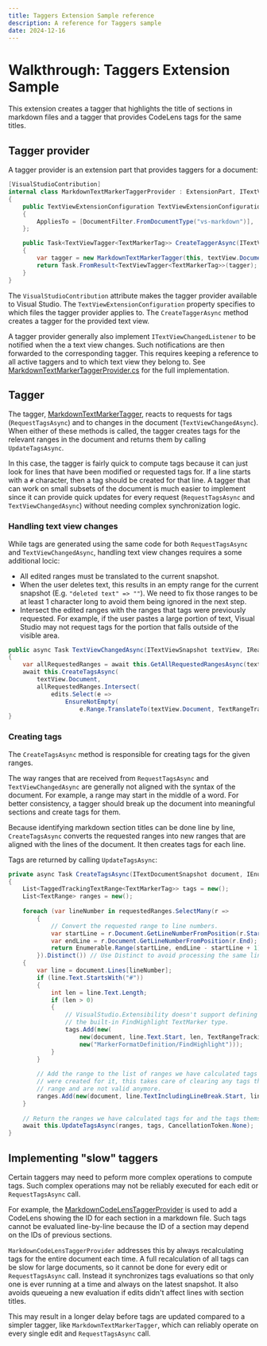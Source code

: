 ```yaml
---
title: Taggers Extension Sample reference
description: A reference for Taggers sample
date: 2024-12-16
---
```


# Walkthrough: Taggers Extension Sample

This extension creates a tagger that highlights the title of sections in markdown files and a tagger
that provides CodeLens tags for the same titles.

## Tagger provider

A tagger provider is an extension part that provides taggers for a document:

```cs
[VisualStudioContribution]
internal class MarkdownTextMarkerTaggerProvider : ExtensionPart, ITextViewTaggerProvider<TextMarkerTag>
{
    public TextViewExtensionConfiguration TextViewExtensionConfiguration => new()
    {
        AppliesTo = [DocumentFilter.FromDocumentType("vs-markdown")],
    };

    public Task<TextViewTagger<TextMarkerTag>> CreateTaggerAsync(ITextViewSnapshot textView, CancellationToken cancellationToken)
    {
        var tagger = new MarkdownTextMarkerTagger(this, textView.Document.Uri);
        return Task.FromResult<TextViewTagger<TextMarkerTag>>(tagger);
    }
}
```

The `VisualStudioContribution` attribute makes the tagger provider available to Visual Studio.
The `TextViewExtensionConfiguration` property specifies to which files the tagger provider
applies to. The `CreateTaggerAsync` method creates a tagger for the provided text view.

A tagger provider generally also implement `ITextViewChangedListener` to be notified when the
a text view changes. Such notifications are then forwarded to the corresponding tagger. This
requires keeping a reference to all active taggers and to which text view they belong to.
See [MarkdownTextMarkerTaggerProvider.cs](./MarkdownTextMarkerTaggerProvider.cs) for the full implementation.

## Tagger

The tagger, [MarkdownTextMarkerTagger](./MarkdownTextMarkerTagger.cs), reacts to requests for
tags (`RequestTagsAsync`) and to changes in the document (`TextViewChangedAsync`). When either
of these methods is called, the tagger creates tags for the relevant ranges in the document and
returns them by calling `UpdateTagsAsync`.

In this case, the tagger is fairly quick to compute tags because it can just look for lines that
have been modified or requested tags for. If a line starts with a `#` character, then a tag
should be created for that line. A tagger that can work on small subsets of the document is much
easier to implement since it can provide quick updates for every request (`RequestTagsAsync` and
`TextViewChangedAsync`) without needing complex synchronization logic.

### Handling text view changes

While tags are generated using the same code for both `RequestTagsAsync` and `TextViewChangedAsync`,
handling text view changes requires a some additional locic:

- All edited ranges must be translated to the current snapshot.
- When the user deletes text, this results in an empty range for the current snapshot (E.g. `"deleted text" => ""`). We need to fix those ranges to be at least 1 character long to avoid them being ignored in the next step.
- Intersect the edited ranges with the ranges that tags were previously requested. For example, if the user pastes a large portion of text, Visual Studio may not request tags for the portion that falls outside of the visible area.

```cs
public async Task TextViewChangedAsync(ITextViewSnapshot textView, IReadOnlyList<TextEdit> edits, CancellationToken cancellationToken)
{
    var allRequestedRanges = await this.GetAllRequestedRangesAsync(textView.Document, cancellationToken);
    await this.CreateTagsAsync(
        textView.Document,
        allRequestedRanges.Intersect(
            edits.Select(e =>
                EnsureNotEmpty(
                    e.Range.TranslateTo(textView.Document, TextRangeTrackingMode.EdgeInclusive)))));
}
```

### Creating tags

The `CreateTagsAsync` method is responsible for creating tags for the given ranges.

The way ranges that are received from `RequestTagsAsync` and `TextViewChangedAsync` are generally not
aligned with the syntax of the document. For example, a range may start in the middle of a word. For
better consistency, a tagger should break up the document into meaningful sections and create tags
for them.

Because identifying markdown section titles can be done line by line, `CreateTagsAsync` converts the
requested ranges into new ranges that are aligned with the lines of the document. It then creates tags
for each line.

Tags are returned by calling `UpdateTagsAsync`:

```cs
private async Task CreateTagsAsync(ITextDocumentSnapshot document, IEnumerable<TextRange> requestedRanges)
{
    List<TaggedTrackingTextRange<TextMarkerTag>> tags = new();
    List<TextRange> ranges = new();
    
    foreach (var lineNumber in requestedRanges.SelectMany(r =>
        {
            // Convert the requested range to line numbers.
            var startLine = r.Document.GetLineNumberFromPosition(r.Start);
            var endLine = r.Document.GetLineNumberFromPosition(r.End);
            return Enumerable.Range(startLine, endLine - startLine + 1);
        }).Distinct()) // Use Distinct to avoid processing the same line multiple times.
    {
        var line = document.Lines[lineNumber];
        if (line.Text.StartsWith("#"))
        {
            int len = line.Text.Length;
            if (len > 0)
            {
                // VisualStudio.Extensibility doesn't support defining new TextMarker types yet, so we use
                // the built-in FindHighlight TextMarker type.
                tags.Add(new(
                    new(document, line.Text.Start, len, TextRangeTrackingMode.EdgeInclusive),
                    new("MarkerFormatDefinition/FindHighlight")));
            }
        }
        
        // Add the range to the list of ranges we have calculated tags for. We add the range even if no tags
        // were created for it, this takes care of clearing any tags that were previously created for this
        // range and are not valid anymore.
        ranges.Add(new(document, line.TextIncludingLineBreak.Start, line.TextIncludingLineBreak.Length));
    }
    
    // Return the ranges we have calculated tags for and the tags themselves.
    await this.UpdateTagsAsync(ranges, tags, CancellationToken.None);
}
```

## Implementing "slow" taggers

Certain taggers may need to peform more complex operations to compute tags. Such complex operations may
not be reliably executed for each edit or `RequestTagsAsync` call.

For example, the [MarkdownCodeLensTaggerProvider](MarkdownCodeLensTaggerProvider.cs) is used to add a
CodeLens showing the ID for each section in a markdown file. Such tags cannot be evaluated line-by-line
because the ID of a section may depend on the IDs of previous sections.

`MarkdownCodeLensTaggerProvider` addresses this by always recalculating tags for the entire document each
time. A full recalculation of all tags can be slow for large documents, so it cannot be done for every
edit or `RequestTagsAsync` call. Instead it synchronizes tags evaluations so that only one is ever running
at a time and always on the latest snapshot. It also avoids queueing a new evaluation if edits didn't
affect lines with section titles.

This may result in a longer delay before tags are updated compared to a simpler tagger, like
`MarkdownTextMarkerTagger`, which can reliably operate on every single edit and `RequestTagsAsync` call.